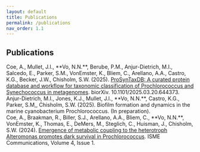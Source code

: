 ```yaml
---
layout: default
title: Publications
permalink: /publications
nav_order: 1.1
---
```

## **Publications**  
<div class="code-example fs-3 fw-400 lh-0.2" markdown="1">
Coe, A., Mullet, J.I., **Vo, N.N.**, Berube, P.M., Anjur-Dietrich, M.I., Salcedo, E., Parker, S.M., VonEmster, K., Bliem, C., Arellano, A.A., Castro, K.G., Becker, J.W., Chisholm, S.W. (2025). <a href="https://doi.org/10.1101/2025.03.20.644373" target="_blank">ProSynTaxDB: A curated protein database and workflow for taxonomic classification of Prochlorococcus and Synechococcus in metagenomes</a>. biorXiv. 10.1101/2025.03.20.644373.
</div>

<div class="code-example fs-3 fw-400 lh-0.2" markdown="1">
Anjur-Dietrich, M.I., Jones, K.J., Mullet, J.I., **Vo, N.N.**, Castro, K.G., Parker, S.M,, Chisholm, S.W. (2025). Biofilm formation and dynamics in the marine cyanobacterium Prochlorococcus. (In preparation).
</div>

<div class="code-example fs-3 fw-400 lh-0.2" markdown="1">
Coe, A., Braakman, R., Biller, S.J., Arellano, A.A., Bliem, C., **Vo, N.N.**, VonEmster, K., Thomas, E., DeMers, M., Steglich, C., Huisman, J., Chisholm, S.W. (2024). <a href="https://doi.org/10.1093/ismeco/ycae131" target="_blank">Emergence of metabolic coupling to the heterotroph Alteromonas promotes dark survival in Prochlorococcus</a>. ISME Communications, Volume 4, Issue 1.
</div>

